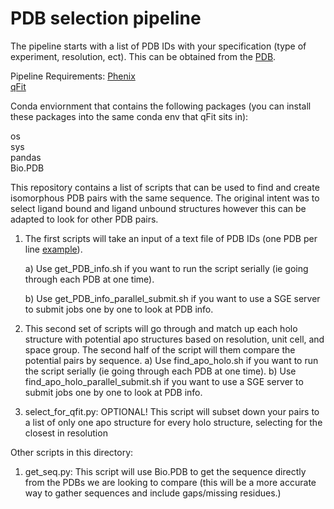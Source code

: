 # PDB selection pipeline

The pipeline starts with a list of PDB IDs with your specification (type of experiment, resolution, ect). This can be obtained from the [PDB](https://www.rcsb.org/). 

Pipeline Requirements:
[Phenix](https://phenix-online.org/documentation/install-setup-run.html)<br/> 
[qFit](https://github.com/ExcitedStates/qfit-3.0)

Conda enviornment that contains the following packages (you can install these packages into the same conda env that qFit sits in):

os<br/> 
sys<br/> 
pandas<br/>
Bio.PDB


This repository contains a list of scripts that can be used to find and create isomorphous PDB pairs with the same sequence. The original intent was to select ligand bound and ligand unbound structures however this can be adapted to look for other PDB pairs. 


1) The first scripts will take an input of a text file of PDB IDs (one PDB per line [example](https://github.com/stephaniewankowicz/PDB_selection_pipeline/blob/master/PDB_ID_2A_res.txt)).

    a) Use get_PDB_info.sh if you want to run the script serially (ie going through each PDB at one time).

    b) Use get_PDB_info_parallel_submit.sh if you want to use a SGE server to submit jobs one by one to look at PDB info.



2) This second set of scripts will go through and match up each holo structure with potential apo structures based on resolution, unit cell, and space group. The second half of the script will them compare the potential pairs by sequence. 
    a) Use find_apo_holo.sh if you want to run the script serially (ie going through each PDB at one time).
    b) Use find_apo_holo_parallel_submit.sh if you want to use a SGE server to submit jobs one by one to look at PDB info.


3) select_for_qfit.py: OPTIONAL! This script will subset down your pairs to a list of only one apo structure for every holo structure, selecting for the closest in resolution


Other scripts in this directory:

1) get_seq.py: This script will use Bio.PDB to get the sequence directly from the PDBs we are looking to compare (this will be a more accurate way to gather sequences and include gaps/missing residues.)

